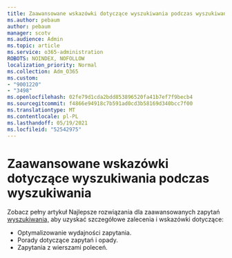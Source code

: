 ```yaml
---
title: Zaawansowane wskazówki dotyczące wyszukiwania podczas wyszukiwania
ms.author: pebaum
author: pebaum
manager: scotv
ms.audience: Admin
ms.topic: article
ms.service: o365-administration
ROBOTS: NOINDEX, NOFOLLOW
localization_priority: Normal
ms.collection: Adm_O365
ms.custom:
- "9001220"
- "3498"
ms.openlocfilehash: 02fe79d1cda2bdd853896520fa41b7ef7f9becb4
ms.sourcegitcommit: f4866e94918c7b591ad0cd3b58169d340bcc7f00
ms.translationtype: MT
ms.contentlocale: pl-PL
ms.lasthandoff: 05/19/2021
ms.locfileid: "52542975"
---
```

# <a name="advanced-hunting-query-best-practices"></a>Zaawansowane wskazówki dotyczące wyszukiwania podczas wyszukiwania

Zobacz pełny artykuł Najlepsze rozwiązania dla zaawansowanych zapytań [wyszukiwania,](/windows/security/threat-protection/microsoft-defender-atp/advanced-hunting-best-practices#optimize-query-performance) aby uzyskać szczegółowe zalecenia i wskazówki dotyczące:
- Optymalizowanie wydajności zapytania.
- Porady dotyczące zapytań i opady.
- Zapytania z wierszami poleceń.


